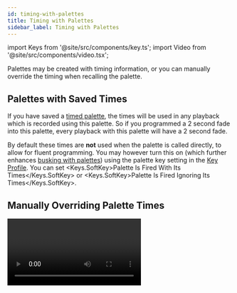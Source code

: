 ```yaml
---
id: timing-with-palettes
title: Timing with Palettes
sidebar_label: Timing with Palettes
---
```


import Keys from '@site/src/components/key.ts';
import Video from '@site/src/components/video.tsx';

Palettes may be created with timing information,
or you can manually override the timing when recalling the palette.

Palettes with Saved Times
-------------------------

If you have saved a [timed palette](creating-palettes.md#creating-a-time-palette),
the times will be used in any playback which is recorded using this palette. 
So if you programmed a 2 second fade into this palette, every playback with this 
palette will have a 2 second fade.

By default these times are <strong>not</strong> used when the palette is called directly, to allow 
for fluent programming. You may however turn this on (which further enhances [busking 
with palettes](../running-the-show/playback-controls#busking-with-palettes)) using the
palette key setting in the [Key Profile](../system-settings/key-profiles.md).
You can set <Keys.SoftKey>Palette Is Fired With Its Times</Keys.SoftKey> or <Keys.SoftKey>Palette Is Fired
Ignoring Its Times</Keys.SoftKey>.

Manually Overriding Palette Times
---------------------------------

<Video videoId="FF8szWCpVkE" title="Overriding Palette Times" />

Being able to recall palettes with a manual fade allows easy \"busking\"
of shows. When a palette is recalled in this way, a time is added and
the palette fades in over that time.

1. Select some fixtures.

2. Type in the fade time for the palette on the numeric keypad.

3. Press a palette button to recall the palette.

---

-   This overrides any timing stored in the palette itself.

-   You have to re-enter the time each time you recall a palette. To use
    the same fade every time, you can set a [Master Time](../palettes/timing-with-palettes.md#master-time-for-palettes).

-   Palette fading can be very useful when recalling a palette live
    during a show, as you can smoothly move fixtures to a new position
    or change colour slowly (on colour mixing fixtures).

Manual Fixture Overlap when Recalling Palettes
----------------------------------------------

You can set a [Fixture Overlap](../cues/cue-timing.md#fade-times-and-fixture-overlap)
when recalling a palette, which means that
the palette will be applied in sequence to each fixture in the group.
This is a very quick way to busk complex effects.

&nbsp;<strong>100%</strong> means that all fixtures will change together.

&nbsp;<strong>0%</strong> means that each fixture must complete its fade before the
next will start its fade.

- You need to also have a fade time set, otherwise Overlap has no effect.

1. Type in the overlap percentage for the palette on the numeric keypad

2. Press <Keys.SoftKey>Set Overlap</Keys.SoftKey>

3. Type in the fade time if fade is also required

4. Press a palette button to recall the palette

-   You have to re-enter the overlap each time you recall a palette. To
    use the same overlap every time, set a [Master Overlap](../palettes/timing-with-palettes.md#master-time-for-palettes).

-   Fixture Overlap always requires a fade time in order to have a visible effect.

>   When using Fixture Overlap with global palettes without fixtures selected (Quick Palette)
    bear in mind that Fixture Overlap may be performed on a large number of fixtures which
    may lead to unwanted results.

Master Time and Overlap for Palettes
------------------------

Option <Keys.SoftKey>Master Time</Keys.SoftKey> on the Palette menu (press the <Keys.HardKey>Palette</Keys.HardKey> button
above the numeric keypad) allows you to set a default fade time. This
fade time will be used for all palettes unless you manually type in a
different time. This can be useful when "busking" a show with palettes.
Set Master Time to zero to disable.

The <Keys.SoftKey>Master Overlap</Keys.SoftKey> option similarly sets the default Overlap for
palette recall. Set Master Overlap to 100% to disable it.

> You can create macro buttons to set different palette fade times. Press <Keys.HardKey>Macro</Keys.HardKey>, <Keys.SoftKey>Record</Keys.SoftKey>, press a button to store your macro on. Then press <Keys.HardKey>Palette</Keys.HardKey>, <Keys.SoftKey>Master Time</Keys.SoftKey>, <Keys.HardKey>3</Keys.HardKey> (for 3 sec), <Keys.HardKey>Exit</Keys.HardKey>, <Keys.HardKey>Macro</Keys.HardKey>.
Repeat these steps to create a Palette Snap button (0 sec), or a 1 sec
fade button, and so on.

A number of macros for various fade times (<Keys.SoftKey>Palette Fade x s</Keys.SoftKey>) and overlaps
(<Keys.SoftKey>Palette Overlap y%</Keys.SoftKey>) are available in the macro library. To open this press <Keys.HardKey>Macro</Keys.HardKey>, 
then the softkey <Keys.SoftKey>View All</Keys.SoftKey>. Macros from the library can be copied onto buttons
using <Keys.HardKey>Copy</Keys.HardKey> as usual.